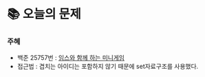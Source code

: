  # 📚 오늘의 문제

### 주혜
- 백준 25757번 : [임스와 함께 하는 미니게임](https://www.acmicpc.net/problem/25757)
- 접근법 : 겹치는 아이디는 포함하지 않기 때문에 set자료구조를 사용했다.
